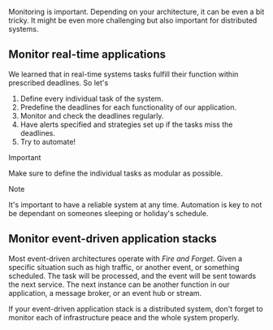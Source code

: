 Monitoring is important. Depending on your architecture, it can be even a bit tricky. It might be even more challenging but also important for distributed systems.

## Monitor real-time applications

We learned that in real-time systems tasks fulfill their function within prescribed deadlines. So let's

1. Define every individual task of the system.
2. Predefine the deadlines for each functionality of our application.
3. Monitor and check the deadlines regularly.
4. Have alerts specified and strategies set up if the tasks miss the deadlines.
5. Try to automate!

> [!IMPORTANT]
> Make sure to define the individual tasks as modular as possible.

> [!NOTE]
> It's important to have a reliable system at any time. Automation is key to not be dependant on someones sleeping or holiday's schedule.

## Monitor event-driven application stacks

Most event-driven architectures operate with _Fire and Forget_. Given a specific situation such as high traffic, or another event, or something scheduled. The task will be processed, and the event will be sent towards the next service. The next instance can be another function in our application, a message broker, or an event hub or stream.

If your event-driven application stack is a distributed system, don't forget to monitor each of infrastructure peace and the whole system properly.
